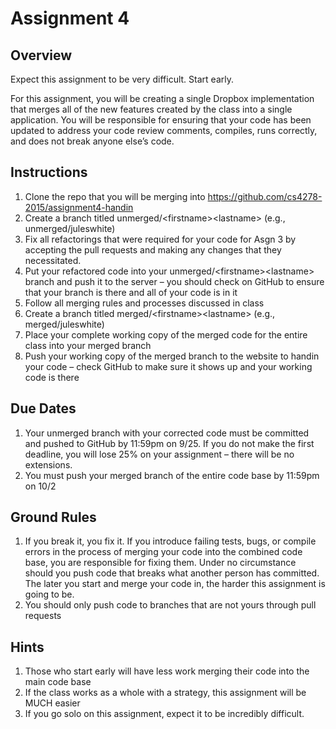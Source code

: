 # Assignment 4

## Overview

Expect this assignment to be very difficult. Start early.

For this assignment, you will be creating a single Dropbox implementation that merges all of the new features created by the class into a single application. You will be responsible for ensuring that your code has been updated to address your code review comments, compiles, runs correctly, and does not break anyone else’s code. 

## Instructions

1.	Clone the repo that you will be merging into https://github.com/cs4278-2015/assignment4-handin
2.	Create a branch titled unmerged/\<firstname\>\<lastname\> (e.g., unmerged/juleswhite) 
3.	Fix all refactorings that were required for your code for Asgn 3 by accepting the pull requests and making any changes that they necessitated.
4.	Put your refactored code into your unmerged/\<firstname\>\<lastname\> branch and push it to the server – you should check on GitHub to ensure that your branch is there and all of your code is in it
5.	Follow all merging rules and processes discussed in class
6.	Create a branch titled merged/\<firstname\>\<lastname\> (e.g., merged/juleswhite)
7.	Place your complete working copy of the merged code for the entire class into your merged branch
8.	Push your working copy of the merged branch to the website to handin your code – check GitHub to make sure it shows up and your working code is there 

## Due Dates

1.	Your unmerged branch with your corrected code must be committed and pushed to GitHub by 11:59pm on 9/25. If you do not make the first deadline, you will lose 25% on your assignment – there will be no extensions.
2.	You must push your merged branch of the entire code base by 11:59pm on 10/2

## Ground Rules

1.	If you break it, you fix it. If you introduce failing tests, bugs, or compile errors in the process of merging your code into the combined code base, you are responsible for fixing them. Under no circumstance should you push code that breaks what another person has committed. The later you start and merge your code in, the harder this assignment is going to be.
2.	You should only push code to branches that are not yours through pull requests

## Hints

1.	Those who start early will have less work merging their code into the main code base
2.	If the class works as a whole with a strategy, this assignment will be MUCH easier
3.	If you go solo on this assignment, expect it to be incredibly difficult.
